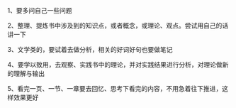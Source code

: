 1、要多问自己一些问题

2、整理、提炼书中涉及到的知识点，或者概念，或理论、观点。尝试用自己的话讲一下

3、文学类的，要试着去做分析，相关的好词好句也要做笔记

4、要学以致用，去观察、实践书中的理论，并对实践结果进行分析，对理论做新的理解与输出

5、看完一页、一节、一章要去回忆、思考下看完的内容，不用急着往下推进，这样效果更好